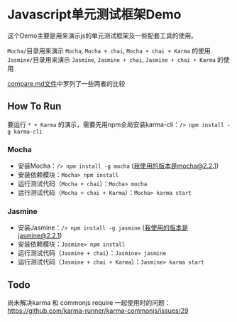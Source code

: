 Javascript单元测试框架Demo
==========================

这个Demo主要是用来演示js的单元测试框架及一些配套工具的使用。

`Mocha/`目录用来演示 `Mocha`, `Mocha + chai`, `Mocha + chai + Karma` 的使用
`Jasmine/`目录用来演示 `Jasmine`, `Jasmine + chai`, `Jasmine + chai + Karma` 的使用

[compare.md文件](compare.md)中罗列了一些两者的比较

How To Run
----------

要运行 `* + Karma` 的演示，需要先用npm全局安装karma-cli：`/> npm install -g karma-cli`

### Mocha

- 安装Mocha：`/> npm install -g mocha` (我使用的版本是mocha@2.2.1)
- 安装依赖模块：`Mocha> npm install`
- 运行测试代码（`Mocha + chai`）：`Mocha> mocha`
- 运行测试代码（`Mocha + chai + Karma`）：`Mocha> karma start`

### Jasmine

- 安装Jasmine：`/> npm install -g jasmine` (我使用的版本是jasmine@2.2.1)
- 安装依赖模块：`Jasmine> npm install`
- 运行测试代码（`Jasmine + chai`）：`Jasmine> jasmine`
- 运行测试代码（`Jasmine + chai + Karma`）：`Jasmine> karma start`

Todo
----

尚未解决karma 和 commonjs require 一起使用时的问题：https://github.com/karma-runner/karma-commonjs/issues/29

